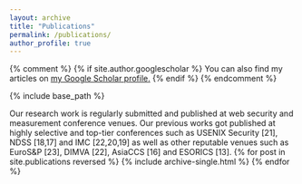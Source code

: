 ```yaml
---
layout: archive
title: "Publications"
permalink: /publications/
author_profile: true
---
```


{% comment %}
    {% if site.author.googlescholar %}
      You can also find my articles on <u><a href="{{site.author.googlescholar}}">my Google Scholar profile</a>.</u>
    {% endif %}
{% endcomment %}

{% include base_path %}

Our research work is regularly submitted and published at web security and measurement conference venues. Our previous works got published at highly selective and top-tier conferences such as USENIX Security [21], NDSS [18,17] and IMC [22,20,19] as well as other reputable venues such as EuroS&P [23], DIMVA [22], AsiaCCS [16] and ESORICS [13].
{% for post in site.publications reversed %}
  {% include archive-single.html %}
{% endfor %}
